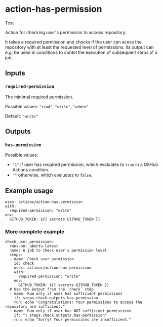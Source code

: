 # action-has-permission

Test

Action for checking user's permission to access repository.

It takes a required permission and checks if the user can acess the repository with at least the requested level of permissions. Its output can e.g. be used in conditions to contol the execution of subsequent steps of a job.

## Inputs

### `required-permission`

The minimal required permission.

Possible values: `"read"`, `"write"`, `"admin"` 

Default: `"write"`

## Outputs

### `has-permission`

Possible values:

- `"1"` if user has required permission, which evaluates to `true` in a GitHub Actions condition.
- `""` otherwise, which evaluates to `false`.

## Example usage

```
uses: actions/action-has-permission
with:
  required-permission: "write"
env:
  GITHUB_TOKEN: ${{ secrets.GITHUB_TOKEN }}
```

### More complete example

```
check_user_permission:
  runs-on: ubuntu-latest
  name: A job to check user's permission level
  steps:
  - name: Check user permission
    id: check
    uses: actions/action-has-permission
    with:
      required-permission: "write"
    env:
      GITHUB_TOKEN: ${{ secrets.GITHUB_TOKEN }}
  # Use the output from the `check` step
  - name: Run only if user has sufficient permissions
    if: steps.check.outputs.has-permission
    run: echo "Congratulations! Your permissions to access the repository are sufficient."
  - name: Run only if user has NOT sufficient permissions
    if: "! steps.check.outputs.has-permission"
    run: echo "Sorry! Your permissions are insufficient."
```
